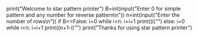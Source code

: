 print("Welcome to star pattern printer")
B=int(input("Enter 0 for simple pattern and any number for reverse pattern\n")) 
n=int(input("Enter the number of rows\n"))
if B==False:
	i=0
	while i<n:
		i=i+1
		print((i)*"*") 
else:
		i=0
		while i<n:
			i=i+1
			print((n+1-i)*"*") 
print("Thanks for using star pattern printer") 
